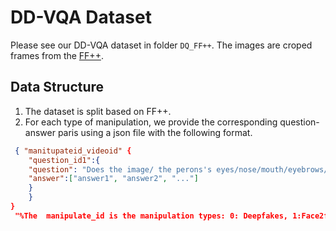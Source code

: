 # DD-VQA Dataset
Please see our DD-VQA dataset in folder `DQ_FF++`. The images are croped frames from the [FF++](https://github.com/ondyari/FaceForensics).

## Data Structure
1. The dataset is split based on  FF++.
2. For each type of manipulation, we provide the corresponding question-answer paris using a json file with the following format.
```json
 { "manitupateid_videoid" {
    "question_id1":{
    "question": "Does the image/ the perons's eyes/nose/mouth/eyebrows/ look fake?",
    "answer":["answer1", "answer2", "..."]
    }
    }
}
 "%The  manipulate_id is the manipulation types: 0: Deepfakes, 1:Face2face, 2: FaceShift, 3: FaceSwap,5: Original, 6: NeuralTexture."
```
